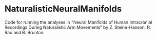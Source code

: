 # NaturalisticNeuralManifolds
Code for running the analyses in "Neural Manifolds of Human Intracranial Recordings During Naturalistic Arm Movements" by Z. Steine-Hanson, R. Rao and B. Brunton
